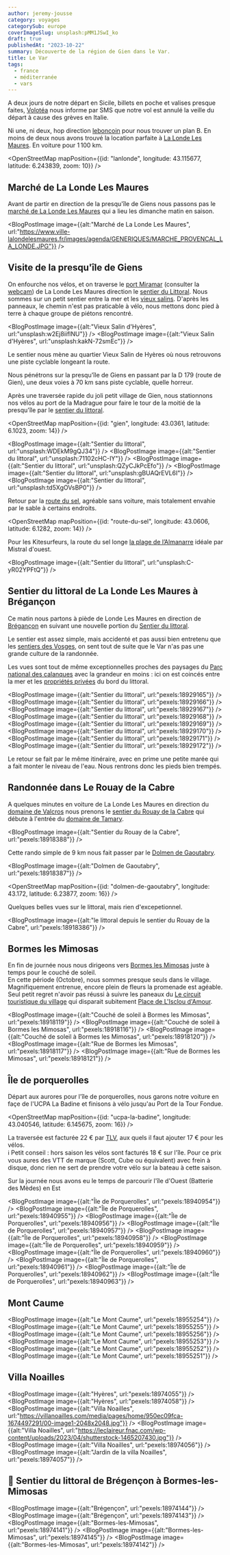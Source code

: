 ```yaml
---
author: jeremy-jousse
category: voyages
categorySub: europe
coverImageSlug: unsplash:pMM1JSwI_ko
draft: true
publishedAt: "2023-10-22"
summary: Découverte de la région de Gien dans le Var.
title: Le Var
tags:
  - france
  - méditerranée
  - vars
---
```


<script lang="ts">
import BlogPostImage from '$lib/components/atoms/BlogPostImage.svelte'
import OpenStreetMap from '$lib/components/atoms/OpenStreetMap.svelte'
</script>

A deux jours de notre départ en Sicile, billets en poche et valises presque faites,
[Volotéa](https://www.tripadvisor.fr/ShowUserReviews-g1-d10533097-r835992873-Volotea-World.html)
nous informe par SMS que notre vol est annulé la veille du départ à cause des grèves en Italie.

Ni une, ni deux, hop direction [leboncoin](https://www.leboncoin.fr/carte/locations_saisonnieres?lat=43.13887&lng=6.23752&city=La%20Londe-les-Maures&zipcode=83250&defaultRadius=5000) pour nous trouver un plan B.
En moins de deux nous avons trouvé la location parfaite à [La Londe Les Maures](https://www.mpmtourisme.com/londe-maures).
En voiture pour 1 100 km.

<OpenStreetMap mapPosition={{id: "lanlonde", longitude: 43.115677, latitude: 6.243839,  zoom: 10}} />

## Marché de La Londe Les Maures

Avant de partir en direction de la presqu'île de Giens nous passons pas le
[marché de La Londe Les Maures](https://www.ville-lalondelesmaures.fr/culture-et-sport/agenda/marche-provencal-londe-annuel.html)
qui a lieu les dimanche matin en saison.

<BlogPostImage image={{alt:"Marché de La Londe Les Maures", url:"https://www.ville-lalondelesmaures.fr/images/agenda/GENERIQUES/MARCHE_PROVENCAL_LA_LONDE.JPG"}} />

## Visite de la presqu'île de Giens

On enfourche nos vélos, et on traverse le [port Miramar](https://portmiramar.fr/)
(consulter la [webcam](https://pv.viewsurf.com/2160/La-Londe-les-Maures-Port-de-Plaisance?i=Nzc5ODp1bmRlZmluZWQ))
de La Londe Les Maures direction le
[sentier du Littoral](https://metropoletpm.fr/tourisme/article/sentier-littoral).
Nous sommes sur un petit sentier entre la mer et les
[vieux salins](https://metropoletpm.fr/tpm/article/visitez-site-salins-d-hyeres).
D'après les panneaux, le chemin n'est pas praticable à vélo, nous mettons donc pied à terre
à chaque groupe de piétons rencontré.

<BlogPostImage image={{alt:"Vieux Salin d'Hyères", url:"unsplash:w2Ej8iiflNU"}} />
<BlogPostImage image={{alt:"Vieux Salin d'Hyères", url:"unsplash:kakN-72smEc"}} />

Le sentier nous mène au quartier Vieux Salin de Hyères où nous retrouvons une piste cyclable
longeant la route.

Nous pénétrons sur la presqu'île de Giens en passant par la D 179 (route de Gien),
une deux voies à 70 km sans piste cyclable, quelle horreur.

Après une traversée rapide du joli petit village de Gien, nous stationnons nos vélos
au port de la Madrague pour faire le tour de la moitié de la presqu'île par le
[sentier du littoral](https://www.hyeres-tourisme.com/sentier-littoral-giens-madrague/).

<OpenStreetMap mapPosition={{id: "gien", longitude: 43.0361, latitude: 6.1023,  zoom: 14}} />

<BlogPostImage image={{alt:"Sentier du littoral", url:"unsplash:WDEkM9gQJ34"}} />
<BlogPostImage image={{alt:"Sentier du littoral", url:"unsplash:71102cHC-IY"}} />
<BlogPostImage image={{alt:"Sentier du littoral", url:"unsplash:QZyCJkPcEfo"}} />
<BlogPostImage image={{alt:"Sentier du littoral", url:"unsplash:gBUAQrEVL6I"}} />
<BlogPostImage image={{alt:"Sentier du littoral", url:"unsplash:td5XgOVsBP0"}} />

Retour par la [route du sel](https://www.hyeres-tourisme.com/la-route-du-sel/),
agréable sans voiture, mais totalement envahie par le sable à certains endroits.

<OpenStreetMap mapPosition={{id: "route-du-sel", longitude: 43.0606, latitude: 6.1282,  zoom: 14}} />

Pour les Kitesurfeurs, la route du sel longe
[la plage de l’Almanarre](https://www.hyeres-tourisme.com/equipement-loisir/plage-de-lalmanarre/)
idéale par Mistral d'ouest.

<BlogPostImage image={{alt:"Sentier du littoral", url:"unsplash:C-yR02YPFtQ"}} />

## Sentier du littoral de La Londe Les Maures à Brégançon

Ce matin nous partons à piède de Londe Les Maures en direction de
[Brégançon](https://www.elysee.fr/la-presidence/le-fort-de-bregancon)
en suivant une nouvelle portion du
[Sentier du littoral](https://www.mpmtourisme.com/loisir/sentier-littoral-circuit-ndeg5a-argentiere-fort-bregancon).

Le sentier est assez simple, mais accidenté et pas aussi bien entretenu que les
[sentiers des Vosges](https://www.tourisme.vosges.fr/randonnees-vosges/), on sent
tout de suite que le Var n'as pas une grande culture de la randonnée.

Les vues sont tout de même exceptionnelles proches des paysages du
[Parc national des calanques](https://www.calanques-parcnational.fr/fr) avec la grandeur
en moins : ici on est coincés entre la mer et les
[propriétés privées](https://www.leoube.com/) du bord du littoral.

<BlogPostImage image={{alt:"Sentier du littoral", url:"pexels:18929165"}} />
<BlogPostImage image={{alt:"Sentier du littoral", url:"pexels:18929166"}} />
<BlogPostImage image={{alt:"Sentier du littoral", url:"pexels:18929167"}} />
<BlogPostImage image={{alt:"Sentier du littoral", url:"pexels:18929168"}} />
<BlogPostImage image={{alt:"Sentier du littoral", url:"pexels:18929169"}} />
<BlogPostImage image={{alt:"Sentier du littoral", url:"pexels:18929170"}} />
<BlogPostImage image={{alt:"Sentier du littoral", url:"pexels:18929171"}} />
<BlogPostImage image={{alt:"Sentier du littoral", url:"pexels:18929172"}} />

Le retour se fait par le même itinéraire, avec en prime une petite marée qui a
fait monter le niveau de l'eau. Nous rentrons donc les pieds bien trempés.

## Randonnée dans Le Rouay de la Cabre

A quelques minutes en voiture de La Londe Les Maures en direction du
[domaine de Valcros](https://www.golfdevalcros.com/) nous prenons le
[sentier du Rouay de la Cabre](https://www.mpmtourisme.com/loisir/rouay-cabre-circuit-ndeg2)
qui débute à l'entrée du [domaine de Tamary](https://domainedetamary.com/).

<BlogPostImage image={{alt:"Sentier du Rouay de la Cabre", url:"pexels:18918388"}} />

Cette rando simple de 9 km nous fait passer par le
[Dolmen de Gaoutabry](https://www.mpmtourisme.com/patrimoine-culturel/dolmen-gaoutabry).

<BlogPostImage image={{alt:"Dolmen de Gaoutabry", url:"pexels:18918387"}} />

<OpenStreetMap mapPosition={{id: "dolmen-de-gaoutabry", longitude: 43.172, latitude: 6.23877,  zoom: 16}} />

Quelques belles vues sur le littoral, mais rien d'excepetionnel.

<BlogPostImage image={{alt:"le littoral depuis le sentier du Rouay de la Cabre", url:"pexels:18918386"}} />

## Bormes les Mimosas

En fin de journée nous nous dirigeons vers [Bormes les Mimosas](https://www.bormeslesmimosas.com/)
juste à temps pour le couché de soleil.  
En cette période (Octobre), nous sommes presque seuls dans le village.
Magnifiquement entrenue, encore plein de fleurs la promenade est agéable.
Seul petit regret n'avoir pas réussi à suivre les paneaux du
[Le circuit touristique du village](https://www.bormeslesmimosas.com/la-destination-bormes-les-mimosas/le-village/les-circuits-decouverte/le-circuit-touristique-du-village/) qui disparait subitement
[Place de L'Isclou d'Amour](https://www.openstreetmap.org/?mlat=43.15149&mlon=6.34146#map=19/43.15149/6.34146).

<BlogPostImage image={{alt:"Couché de soleil à Bormes les Mimosas", url:"pexels:18918119"}} />
<BlogPostImage image={{alt:"Couché de soleil à Bormes les Mimosas", url:"pexels:18918116"}} />
<BlogPostImage image={{alt:"Couché de soleil à Bormes les Mimosas", url:"pexels:18918120"}} />
<BlogPostImage image={{alt:"Rue de Bormes les Mimosas", url:"pexels:18918117"}} />
<BlogPostImage image={{alt:"Rue de Bormes les Mimosas", url:"pexels:18918121"}} />

## Île de porquerolles

Départ aux aurores pour l'île de porquerolles, nous garons notre voiture en façe de l'UCPA La Badine et finisons à vélo
jusqu'au Port de la Tour Fondue.

<OpenStreetMap mapPosition={{id: "ucpa-la-badine", longitude: 43.040546, latitude: 6.145675,  zoom: 16}} />

La traversée est facturée 22 € par [TLV](https://www.tlv-tvm.com/horaires-tarifs-horaires/), aux quels il faut ajouter 17 € pour les vélos.  
ℹ️ Petit conseil : hors saison les vélos sont facturés 18 € sur l'île. Pour ce prix
vous aures des VTT de marque (Scott, Cube ou équivalent) avec frein à disque,
donc rien ne sert de prendre votre vélo sur la bateau à cette saison.

Sur la journée nous avons eu le temps de parcourir l'île d'Ouest (Batterie des Mèdes) en Est

<BlogPostImage image={{alt:"Île de Porquerolles", url:"pexels:18940954"}} />
<BlogPostImage image={{alt:"Île de Porquerolles", url:"pexels:18940955"}} />
<BlogPostImage image={{alt:"Île de Porquerolles", url:"pexels:18940956"}} />
<BlogPostImage image={{alt:"Île de Porquerolles", url:"pexels:18940957"}} />
<BlogPostImage image={{alt:"Île de Porquerolles", url:"pexels:18940958"}} />
<BlogPostImage image={{alt:"Île de Porquerolles", url:"pexels:18940959"}} />
<BlogPostImage image={{alt:"Île de Porquerolles", url:"pexels:18940960"}} />
<BlogPostImage image={{alt:"Île de Porquerolles", url:"pexels:18940961"}} />
<BlogPostImage image={{alt:"Île de Porquerolles", url:"pexels:18940962"}} />
<BlogPostImage image={{alt:"Île de Porquerolles", url:"pexels:18940963"}} />

## Mont Caume

<BlogPostImage image={{alt:"Le Mont Caume", url:"pexels:18955254"}} />
<BlogPostImage image={{alt:"Le Mont Caume", url:"pexels:18955255"}} />
<BlogPostImage image={{alt:"Le Mont Caume", url:"pexels:18955256"}} />
<BlogPostImage image={{alt:"Le Mont Caume", url:"pexels:18955253"}} />
<BlogPostImage image={{alt:"Le Mont Caume", url:"pexels:18955252"}} />
<BlogPostImage image={{alt:"Le Mont Caume", url:"pexels:18955251"}} />

## Villa Noailles

<BlogPostImage image={{alt:"Hyères", url:"pexels:18974055"}} />
<BlogPostImage image={{alt:"Hyères", url:"pexels:18974058"}} />
<BlogPostImage image={{alt:"Villa Noailles", url:"https://villanoailles.com/media/pages/home/950ec09fca-1674497291/00-image1-2048x2048.jpg"}} />
<BlogPostImage image={{alt:"Villa Noailles", url:"https://leclaireur.fnac.com/wp-content/uploads/2023/04/shutterstock-1465207430.jpg"}} />
<BlogPostImage image={{alt:"Villa Noailles", url:"pexels:18974056"}} />
<BlogPostImage image={{alt:"Jardin de la villa Noailles", url:"pexels:18974057"}} />

## 🤬 Sentier du littoral de Brégençon à Bormes-les-Mimosas

<BlogPostImage image={{alt:"Brégençon", url:"pexels:18974144"}} />
<BlogPostImage image={{alt:"Brégençon", url:"pexels:18974143"}} />
<BlogPostImage image={{alt:"Bormes-les-Mimosas", url:"pexels:18974141"}} />
<BlogPostImage image={{alt:"Bormes-les-Mimosas", url:"pexels:18974145"}} />
<BlogPostImage image={{alt:"Bormes-les-Mimosas", url:"pexels:18974142"}} />
